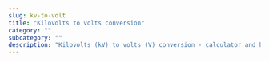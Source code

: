 ```yaml
---
slug: kv-to-volt
title: "Kilovolts to volts conversion"
category: ""
subcategory: ""
description: "Kilovolts (kV) to volts (V) conversion - calculator and how to convert."
---
```


